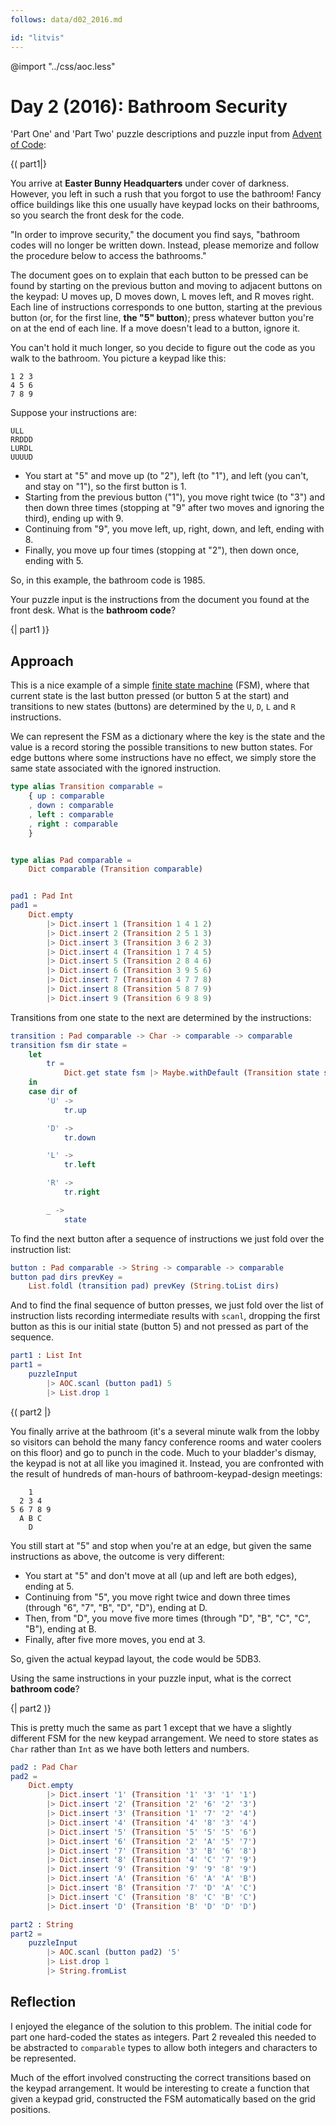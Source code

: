 ```yaml
---
follows: data/d02_2016.md

id: "litvis"
---
```


@import "../css/aoc.less"

# Day 2 (2016): Bathroom Security

'Part One' and 'Part Two' puzzle descriptions and puzzle input from [Advent of Code](https://adventofcode.com/2016/day/2):

{( part1|}

You arrive at **Easter Bunny Headquarters** under cover of darkness. However, you left in such a rush that you forgot to use the bathroom! Fancy office buildings like this one usually have keypad locks on their bathrooms, so you search the front desk for the code.

"In order to improve security," the document you find says, "bathroom codes will no longer be written down. Instead, please memorize and follow the procedure below to access the bathrooms."

The document goes on to explain that each button to be pressed can be found by starting on the previous button and moving to adjacent buttons on the keypad: U moves up, D moves down, L moves left, and R moves right. Each line of instructions corresponds to one button, starting at the previous button (or, for the first line, **the "5" button**); press whatever button you're on at the end of each line. If a move doesn't lead to a button, ignore it.

You can't hold it much longer, so you decide to figure out the code as you walk to the bathroom. You picture a keypad like this:

    1 2 3
    4 5 6
    7 8 9

Suppose your instructions are:

    ULL
    RRDDD
    LURDL
    UUUUD

- You start at "5" and move up (to "2"), left (to "1"), and left (you can't, and stay on "1"), so the first button is 1.
- Starting from the previous button ("1"), you move right twice (to "3") and then down three times (stopping at "9" after two moves and ignoring the third), ending up with 9.
- Continuing from "9", you move left, up, right, down, and left, ending with 8.
- Finally, you move up four times (stopping at "2"), then down once, ending with 5.

So, in this example, the bathroom code is 1985.

Your puzzle input is the instructions from the document you found at the front desk. What is the **bathroom code**?

{| part1 )}

## Approach

This is a nice example of a simple [finite state machine](https://en.wikipedia.org/wiki/Finite-state_machine) (FSM), where that current state is the last button pressed (or button 5 at the start) and transitions to new states (buttons) are determined by the `U`, `D`, `L` and `R` instructions.

We can represent the FSM as a dictionary where the key is the state and the value is a record storing the possible transitions to new button states. For edge buttons where some instructions have no effect, we simply store the same state associated with the ignored instruction.

```elm {l}
type alias Transition comparable =
    { up : comparable
    , down : comparable
    , left : comparable
    , right : comparable
    }


type alias Pad comparable =
    Dict comparable (Transition comparable)


pad1 : Pad Int
pad1 =
    Dict.empty
        |> Dict.insert 1 (Transition 1 4 1 2)
        |> Dict.insert 2 (Transition 2 5 1 3)
        |> Dict.insert 3 (Transition 3 6 2 3)
        |> Dict.insert 4 (Transition 1 7 4 5)
        |> Dict.insert 5 (Transition 2 8 4 6)
        |> Dict.insert 6 (Transition 3 9 5 6)
        |> Dict.insert 7 (Transition 4 7 7 8)
        |> Dict.insert 8 (Transition 5 8 7 9)
        |> Dict.insert 9 (Transition 6 9 8 9)
```

Transitions from one state to the next are determined by the instructions:

```elm {l}
transition : Pad comparable -> Char -> comparable -> comparable
transition fsm dir state =
    let
        tr =
            Dict.get state fsm |> Maybe.withDefault (Transition state state state state)
    in
    case dir of
        'U' ->
            tr.up

        'D' ->
            tr.down

        'L' ->
            tr.left

        'R' ->
            tr.right

        _ ->
            state
```

To find the next button after a sequence of instructions we just fold over the instruction list:

```elm {l}
button : Pad comparable -> String -> comparable -> comparable
button pad dirs prevKey =
    List.foldl (transition pad) prevKey (String.toList dirs)
```

And to find the final sequence of button presses, we just fold over the list of instruction lists recording intermediate results with `scanl`, dropping the first button as this is our initial state (button 5) and not pressed as part of the sequence.

```elm {l r}
part1 : List Int
part1 =
    puzzleInput
        |> AOC.scanl (button pad1) 5
        |> List.drop 1
```

{( part2 |}

You finally arrive at the bathroom (it's a several minute walk from the lobby so visitors can behold the many fancy conference rooms and water coolers on this floor) and go to punch in the code. Much to your bladder's dismay, the keypad is not at all like you imagined it. Instead, you are confronted with the result of hundreds of man-hours of bathroom-keypad-design meetings:

        1
      2 3 4
    5 6 7 8 9
      A B C
        D

You still start at "5" and stop when you're at an edge, but given the same instructions as above, the outcome is very different:

- You start at "5" and don't move at all (up and left are both edges), ending at 5.
- Continuing from "5", you move right twice and down three times (through "6", "7", "B", "D", "D"), ending at D.
- Then, from "D", you move five more times (through "D", "B", "C", "C", "B"), ending at B.
- Finally, after five more moves, you end at 3.

So, given the actual keypad layout, the code would be 5DB3.

Using the same instructions in your puzzle input, what is the correct **bathroom code**?

{| part2 )}

This is pretty much the same as part 1 except that we have a slightly different FSM for the new keypad arrangement. We need to store states as `Char` rather than `Int` as we have both letters and numbers.

```elm {l}
pad2 : Pad Char
pad2 =
    Dict.empty
        |> Dict.insert '1' (Transition '1' '3' '1' '1')
        |> Dict.insert '2' (Transition '2' '6' '2' '3')
        |> Dict.insert '3' (Transition '1' '7' '2' '4')
        |> Dict.insert '4' (Transition '4' '8' '3' '4')
        |> Dict.insert '5' (Transition '5' '5' '5' '6')
        |> Dict.insert '6' (Transition '2' 'A' '5' '7')
        |> Dict.insert '7' (Transition '3' 'B' '6' '8')
        |> Dict.insert '8' (Transition '4' 'C' '7' '9')
        |> Dict.insert '9' (Transition '9' '9' '8' '9')
        |> Dict.insert 'A' (Transition '6' 'A' 'A' 'B')
        |> Dict.insert 'B' (Transition '7' 'D' 'A' 'C')
        |> Dict.insert 'C' (Transition '8' 'C' 'B' 'C')
        |> Dict.insert 'D' (Transition 'B' 'D' 'D' 'D')
```

```elm {l r}
part2 : String
part2 =
    puzzleInput
        |> AOC.scanl (button pad2) '5'
        |> List.drop 1
        |> String.fromList
```

## Reflection

I enjoyed the elegance of the solution to this problem. The initial code for part one hard-coded the states as integers. Part 2 revealed this needed to be abstracted to `comparable` types to allow both integers and characters to be represented.

Much of the effort involved constructing the correct transitions based on the keypad arrangement. It would be interesting to create a function that given a keypad grid, constructed the FSM automatically based on the grid positions.

